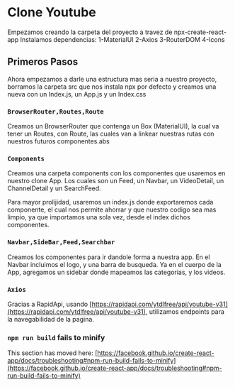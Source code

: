 # Clone Youtube

Empezamos creando la carpeta del proyecto a travez de npx-create-react-app
Instalamos dependencias:
1-MaterialUI
2-Axios
3-RouterDOM
4-Icons

## Primeros Pasos

Ahora empezamos a darle una estructura mas seria a nuestro proyecto,
borramos la carpeta src que nos instala npx por defecto y creamos una nueva con un Index.js, un App.js y un Index.css

### `BrowserRouter,Routes,Route`

Creamos un BrowserRouter que contenga un Box (MaterialUI), la cual va tener un Routes, con Route, las cuales van a linkear nuestras rutas con nuestros futuros componentes.abs

### `Components`

Creamos una carpeta components con los componentes que usaremos en nuestro clone App. Los cuales son un Feed, un Navbar, un VideoDetail, un ChannelDetail y un SearchFeed.

Para mayor prolijidad, usaremos un index.js donde exportaremos cada componente, el cual nos permite ahorrar y que nuestro codigo sea mas limpio, ya que importamos una sola vez, desde el index dichos componentes.

### `Navbar,SideBar,Feed,Searchbar`

Creamos los componentes para ir dandole forma a nuestra app. En el Navbar incluimos el logo, y una barra de busqueda. Ya en el cuerpo de la App, agregamos un sidebar donde mapeamos las categorias, y los videos.

### `Axios`

Gracias a RapidApi, usando [https://rapidapi.com/ytdlfree/api/youtube-v31](https://rapidapi.com/ytdlfree/api/youtube-v31), utilizamos endpoints para la navegabilidad de la pagina.

### `npm run build` fails to minify

This section has moved here: [https://facebook.github.io/create-react-app/docs/troubleshooting#npm-run-build-fails-to-minify](https://facebook.github.io/create-react-app/docs/troubleshooting#npm-run-build-fails-to-minify)
